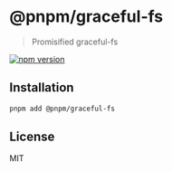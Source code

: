 # @pnpm/graceful-fs

> Promisified graceful-fs

[![npm version](https://img.shields.io/npm/v/@pnpm/graceful-fs.svg)](https://www.npmjs.com/package/@pnpm/graceful-fs)

## Installation

```sh
pnpm add @pnpm/graceful-fs
```

## License

MIT
